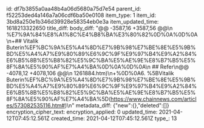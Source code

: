 id: df7b3855a0aa48b4a06d5680a75d7e54
parent_id: f52253ded4a146a7a06cdf6ba50e0108
item_type: 1
item_id: 3bd8a250e1b346d39928e58354eb0e3a
item_updated_time: 1618213322650
title_diff: 
body_diff: "@@ -3587,16 +3587,56 @@\\n %E7%9A%84%E8%A1%8C%E4%B8%BA%E3%80%82%0D%0A%0D%0A\\n+## Vitalik Buterin%EF%BC%9A%E5%A4%8D%E7%9B%98%E7%BE%8E%E5%9B%BD%E5%A4%A7%E9%80%89%E6%9C%9F%E9%97%B4%E9%A2%84%E6%B5%8B%E5%B8%82%E5%9C%BA%E5%AE%9E%E8%B7%B5%E5%8F%8A%E5%90%AF%E7%A4%BA%0D%0A%0D%0A\\n ## Refer\\n@@ -4078,12 +4078,106 @@\\n 1261884.htm)\\n+%0D%0A6. %5BVitalik Buterin%EF%BC%9A%E5%A4%8D%E7%9B%98%E7%BE%8E%E5%9B%BD%E5%A4%A7%E9%80%89%E6%9C%9F%E9%97%B4%E9%A2%84%E6%B5%8B%E5%B8%82%E5%9C%BA%E5%AE%9E%E8%B7%B5%E5%8F%8A%E5%90%AF%E7%A4%BA%5D(https://www.chainnews.com/articles/573082535116.htm#)\\n"
metadata_diff: {"new":{},"deleted":[]}
encryption_cipher_text: 
encryption_applied: 0
updated_time: 2021-04-12T07:45:12.561Z
created_time: 2021-04-12T07:45:12.561Z
type_: 13